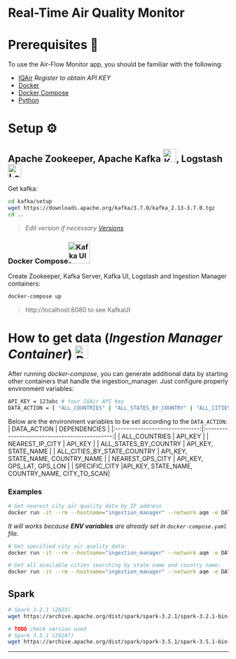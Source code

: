 # Real-Time Air Quality Monitor

# Prerequisites 📜
To use the Air-Flow Monitor app, you should be familiar with the following:
- [IQAir](https://www.iqair.com) *Register to obtain API KEY*
- [Docker](https://www.docker.com/)
- [Docker Compose](https://docs.docker.com/compose/)
- [Python](https://www.python.org/)

# Setup ⚙️

## Apache Zookeeper, Apache Kafka <img src="https://cdn.iconscout.com/icon/free/png-512/free-kafka-282292.png?f=webp&w=256" alt="Kafka Image" width="30">, Logstash <img src="https://cdn.iconscout.com/icon/free/png-512/free-logstash-3521553-2944971.png?f=webp&w=256" alt="Logstash Image" width="30">


Get kafka:
```bash
cd kafka/setup
wget https://downloads.apache.org/kafka/3.7.0/kafka_2.13-3.7.0.tgz
cd ..
```
> *Edit version if necessary [Versions](https://downloads.apache.org/kafka/)*

### Docker Compose<img src="https://cdn4.iconfinder.com/data/icons/logos-and-brands/512/97_Docker_logo_logos-256.png" alt="Kafka UI Image" width="50">

Create Zookeeper, Kafka Server, Kafka UI, Logstash and Ingestion Manager containers:
```bash
docker-compose up
```

> http://localhost:8080 to see KafkaUI


# How to get data (*Ingestion Manager Container*) <img src="https://cdn4.iconfinder.com/data/icons/logos-and-brands/512/267_Python_logo-256.png" alt="Python Image" width="30">

After running *docker-compose*, you can generate additional data by starting other containers that handle the ingestion_manager. Just configure properly environment variables:

```bash
API_KEY = 123abc # Your IQAir API key  
DATA_ACTION = [ "ALL_COUNTRIES" | "ALL_STATES_BY_COUNTRY" | "ALL_CITIES_BY_STATECOUNTRY" | "NEAREST_IP_CITY" | "NEAREST_GPS_CITY"] # Default value is NEAREST_GPS_CITY
```


Below are the environment variables to be set according to the `DATA_ACTION`:
|           DATA_ACTION          |                    DEPENDENCIES               |
|:------------------------------:|:---------------------------------------------:|
|          ALL_COUNTRIES         |                      API_KEY                  |
|         NEAREST_IP_CITY        |                      API_KEY                  |
|       ALL_STATES_BY_COUNTRY    |                 API_KEY, STATE_NAME           |
|   ALL_CITIES_BY_STATE_COUNTRY  |         API_KEY, STATE_NAME, COUNTRY_NAME     |
|        NEAREST_GPS_CITY        |           API_KEY, GPS_LAT, GPS_LON           |
|         SPECIFIC_CITY          |API_KEY, STATE_NAME, COUNTRY_NAME, CITY_TO_SCAN|


### Examples

```bash
# Get nearest city air quality data by IP address
docker run -it --rm --hostname="ingestion_manager" --network aqm -e DATA_ACTION="NEAREST_IP_CITY" air-quality-monitor-ingestion_manager`. 
```

*It will works because **ENV variables** are already set in `docker-compose.yaml` file.*

```bash
# Get specified city air quality data:
docker run -it --rm --hostname="ingestion_manager" --network aqm -e DATA_ACTION="SPECIFIC_CITY" -e COUNTRY_NAME="Italy" -e STATE_NAME="Campania" -e CITY_TO_SCAN="Naples" air-quality-monitor-ingestion_manager
```

```bash
# Get all available cities searching by state name and country name:
docker run -it --rm --hostname="ingestion_manager" --network aqm -e DATA_ACTION="ALL_CITIES_BY_STATE_COUNTRY" -e COUNTRY_NAME="Italy" -e STATE_NAME="Campania" air-quality-monitor-ingestion_manager
```


## Spark
<!--  TODO -->
```bash
# Spark 3.2.1 (2023)
wget https://archive.apache.org/dist/spark/spark-3.2.1/spark-3.2.1-bin-hadoop3.2.tgz

# TODO check version used
# Spark 3.5.1 (2024?)
wget https://archive.apache.org/dist/spark/spark-3.5.1/spark-3.5.1-bin-hadoop3.tgz
```

---